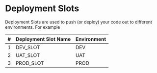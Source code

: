 # Deployment Slots

Deployment Slots are used to push (or deploy) your code out to different environments.  For example

|#|Deployment Slot Name|Environment|
|-----|-----|-----|
|1|DEV_SLOT|DEV|
|2|UAT_SLOT|UAT|
|3|PROD_SLOT|PROD|